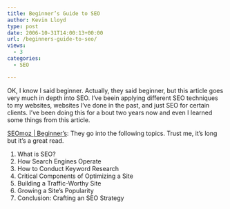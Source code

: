 ```yaml
---
title: Beginner’s Guide to SEO
author: Kevin Lloyd
type: post
date: 2006-10-31T14:00:13+00:00
url: /beginners-guide-to-seo/
views:
  - 3
categories:
  - SEO

---
```

OK, I know I said beginner. Actually, they said beginner, but this article goes very much in depth into SEO. I&#8217;ve beein applying different SEO techniques to my websites, websites I&#8217;ve done in the past, and just SEO for certain clients. I&#8217;ve been doing this for a bout two years now and even I learned some things from this article.
  
[SEOmoz | Beginner&#8217;s][1]: They go into the following topics. Trust me, it&#8217;s long but it&#8217;s a great read.

  1. What is SEO?
  2. How Search Engines Operate
  3. How to Conduct Keyword Research
  4. Critical Components of Optimizing a Site
  5. Building a Traffic-Worthy Site
  6. Growing a Site&#8217;s Popularity
  7. Conclusion: Crafting an SEO Strategy

 [1]: http://www.seomoz.org/articles/beginners-1-page.php